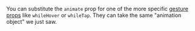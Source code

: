 You can substitute the `animate` prop for one of the more specific [gesture props](https://www.framer.com/api/motion/gestures/) like `whileHover` or `whileTap`. They can take the same "animation object" we just saw.


